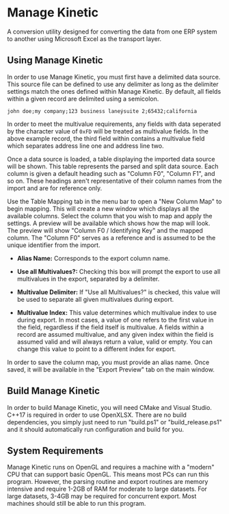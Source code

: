 # Manage Kinetic

A conversion utility designed for converting the data from one ERP system to another
using Microsoft Excel as the transport layer.

## Using Manage Kinetic

In order to use Manage Kinetic, you must first have a delimited data source. This
source file can be defined to use any delimiter as long as the delimiter settings
match the ones defined within Manage Kinetic. By default, all fields within a given
record are delimited using a semicolon.

```john doe;my company;123 business laneýsuite 2;65432;california```

In order to meet the multivalue requirements, any fields with data seperated by
the character value of `0xFD` will be treated as multivalue fields. In the above
example record, the third field within contains a multivalue field which separates
address line one and address line two.

Once a data source is loaded, a table displaying the imported data source will be
shown. This table represents the parsed and split data source. Each column is given
a default heading such as "Column F0", "Column F1", and so on. These headings aren't
representative of their column names from the import and are for reference only.

Use the Table Mapping tab in the menu bar to open a "New Column Map" to begin mapping.
This will create a new window which displays all the available columns. Select the
column that you wish to map and apply the settings. A preview will be available which
shows how the map will look. The preview will show "Column F0 / Identifying Key" and
the mapped column. The "Column F0" serves as a reference and is assumed to be the
unique identifier from the import.

* <b>Alias Name:</b> Corresponds to the export column name.

* <b>Use all Multivalues?:</b> Checking this box will prompt the export to use all
multivalues in the export, separated by a delimiter.

* <b>Multivalue Delimiter:</b> If "Use all Multivalues?" is checked, this value will
be used to separate all given multivalues during export.

* <b>Multivalue Index:</b> This value determines which multivalue index to use during
export. In most cases, a value of one refers to the first value in the field, regardless
if the field itself is multivalue. A fields within a record are assumed multivalue, and
any given index within the field is assumed valid and will always return a value, valid
or empty. You can change this value to point to a different index for export.

In order to save the column map, you must provide an alias name. Once saved, it will
be available in the "Export Preview" tab on the main window.

## Build Manage Kinetic

In order to build Manage Kinetic, you will need CMake and Visual Studio. C++17 is
required in order to use OpenXLSX. There are no build dependencies, you simply just
need to run "build.ps1" or "build_release.ps1" and it should automatically run
configuration and build for you.

## System Requirements

Manage Kinetic runs on OpenGL and requires a machine with a "modern" CPU that can
support basic OpenGL. This means most PCs can run this program. However, the parsing
routine and export routines are memory intensive and require 1-2GB of RAM for moderate
to large datasets. For large datasets, 3-4GB may be required for concurrent export.
Most machines should still be able to run this program.
